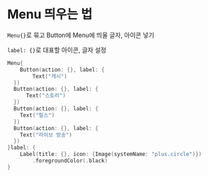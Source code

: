 # Menu 띄우는 법
`Menu{}`로 묶고 Button에 Menu에 띄울 글자, 아이콘 넣기

`label: {}`로 대표할 아이콘, 글자 설정
```swift
Menu{
	Button(action: {}, label: {
		Text("게시")
  })
  Button(action: {}, label: {
	  Text("스토리")
  })
  Button(action: {}, label: {
    Text("릴스")
  })
  Button(action: {}, label: {
    Text("라이브 방송")
  })
}label: {
	Label(title: {}, icon: {Image(systemName: "plus.circle")})
		.foregroundColor(.black)
}
```